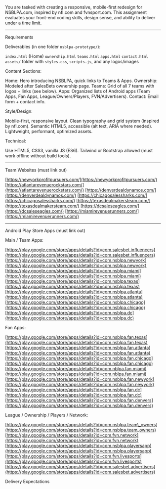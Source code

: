 You are tasked with creating a responsive, mobile-first redesign for NSBLPA.com, inspired by nfl.com and fvnsport.com. This assignment evaluates your front-end coding skills, design sense, and ability to deliver under a time limit.

---

 Requirements

 Deliverables (in one folder `nsblpa-prototype/`):

   `index.html` (Home)
   `ownership.html`
   `teams.html`
   `apps.html`
   `contact.html`
   `assets/` folder with `styles.css`, `scripts.js`, and any logos/images

 Content Sections:

   Home: Hero introducing NSBLPA, quick links to Teams & Apps.
   Ownership: Modeled after SalesBets ownership page.
   Teams: Grid of all 7 teams with logos + links (see below).
   Apps: Organized lists of Android apps (Team Apps, Fan Apps, League/Owners/Players, FVN/Advertisers).
   Contact: Email form + contact info.

 Style/Design:

   Mobile-first, responsive layout.
   Clean typography and grid system (inspired by nfl.com).
   Semantic HTML5, accessible (alt text, ARIA where needed).
   Lightweight, performant, optimized assets.

 Technical:

   Use HTML5, CSS3, vanilla JS (ES6).
   Tailwind or Bootstrap allowed (must work offline without build tools).

---

 Team Websites (must link out)

 [https://newyorkprofitpursuers.com/](https://newyorkprofitpursuers.com/)
 [https://atlantarevenuerockstars.com/](https://atlantarevenuerockstars.com/)
 [https://denverdealdynamos.com/](https://denverdealdynamos.com/)
 [https://chicagosalessharks.com/](https://chicagosalessharks.com/)
 [https://texasdealmakersteam.com/](https://texasdealmakersteam.com/)
 [https://dcsaleseagles.com/](https://dcsaleseagles.com/)
 [https://miamirevenuerunners.com/](https://miamirevenuerunners.com/)

---

 Android Play Store Apps (must link out)

Main / Team Apps:

 [https://play.google.com/store/apps/details?id=com.salesbet.influencers](https://play.google.com/store/apps/details?id=com.salesbet.influencers)
 [https://play.google.com/store/apps/details?id=com.nsblpa.newyork](https://play.google.com/store/apps/details?id=com.nsblpa.newyork)
 [https://play.google.com/store/apps/details?id=com.nsblpa.miami](https://play.google.com/store/apps/details?id=com.nsblpa.miami)
 [https://play.google.com/store/apps/details?id=com.nsblpa.texas](https://play.google.com/store/apps/details?id=com.nsblpa.texas)
 [https://play.google.com/store/apps/details?id=com.nsblpa.atlanta](https://play.google.com/store/apps/details?id=com.nsblpa.atlanta)
 [https://play.google.com/store/apps/details?id=com.nsblpa.chicago](https://play.google.com/store/apps/details?id=com.nsblpa.chicago)
 [https://play.google.com/store/apps/details?id=com.nsblpa.dc](https://play.google.com/store/apps/details?id=com.nsblpa.dc)

Fan Apps:

 [https://play.google.com/store/apps/details?id=com.nsblpa.fan.texas](https://play.google.com/store/apps/details?id=com.nsblpa.fan.texas)
 [https://play.google.com/store/apps/details?id=com.nsblpa.fan.atlanta](https://play.google.com/store/apps/details?id=com.nsblpa.fan.atlanta)
 [https://play.google.com/store/apps/details?id=com.nsblpa.fan.chicago](https://play.google.com/store/apps/details?id=com.nsblpa.fan.chicago)
 [https://play.google.com/store/apps/details?id=com.nblpa.fan.miami](https://play.google.com/store/apps/details?id=com.nblpa.fan.miami)
 [https://play.google.com/store/apps/details?id=com.nsblpa.fan.newyork](https://play.google.com/store/apps/details?id=com.nsblpa.fan.newyork)
 [https://play.google.com/store/apps/details?id=com.nsblpa.fan.dc](https://play.google.com/store/apps/details?id=com.nsblpa.fan.dc)
 [https://play.google.com/store/apps/details?id=com.nsblpa.fan.denvers](https://play.google.com/store/apps/details?id=com.nsblpa.fan.denvers)

League / Ownership / Players / Network:

 [https://play.google.com/store/apps/details?id=com.nsblpa.team\_owners](https://play.google.com/store/apps/details?id=com.nsblpa.team_owners)
 [https://play.google.com/store/apps/details?id=com.fvn.network](https://play.google.com/store/apps/details?id=com.fvn.network)
 [https://play.google.com/store/apps/details?id=com.nsblpa.playersapp](https://play.google.com/store/apps/details?id=com.nsblpa.playersapp)
 [https://play.google.com/store/apps/details?id=com.fvn.livesports](https://play.google.com/store/apps/details?id=com.fvn.livesports)
 [https://play.google.com/store/apps/details?id=com.salesbet.advertisers](https://play.google.com/store/apps/details?id=com.salesbet.advertisers)

 Delivery Expectations
